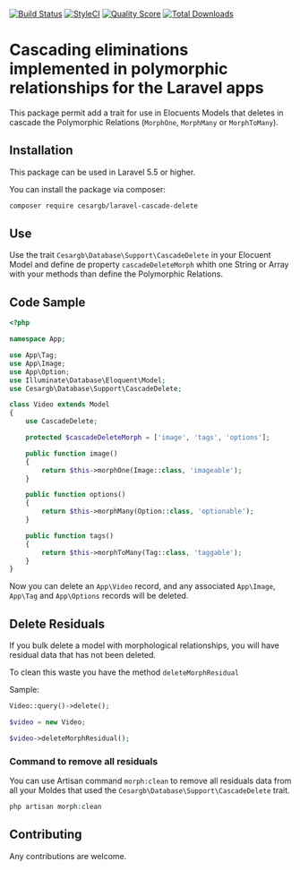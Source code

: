 [![Build Status](https://travis-ci.org/cesargb/laravel-cascade-delete.svg?branch=master)](https://travis-ci.org/cesargb/laravel-cascade-delete)
[![StyleCI](https://github.styleci.io/repos/144183283/shield?branch=master)](https://github.styleci.io/repos/144183283)
[![Quality Score](https://img.shields.io/scrutinizer/g/cesargb/laravel-cascade-delete.svg?style=flat-square)](https://scrutinizer-ci.com/g/cesargb/laravel-cascade-delete)
[![Total Downloads](https://img.shields.io/packagist/dt/cesargb/laravel-cascade-delete.svg?style=flat-square)](https://packagist.org/packages/cesargb/laravel-cascade-delete)

# Cascading eliminations implemented in polymorphic relationships for the Laravel apps

This package permit add a trait for use in Elocuents Models that deletes in
cascade the Polymorphic Relations (`MorphOne`, `MorphMany` or `MorphToMany`).

## Installation

This package can be used in Laravel 5.5 or higher.

You can install the package via composer:

```bash
composer require cesargb/laravel-cascade-delete
```

## Use

Use the trait `Cesargb\Database\Support\CascadeDelete` in your Elocuent Model and define de property `cascadeDeleteMorph` whith one String or Array with your methods than define the Polymorphic Relations.

## Code Sample

```php
<?php

namespace App;

use App\Tag;
use App\Image;
use App\Option;
use Illuminate\Database\Eloquent\Model;
use Cesargb\Database\Support\CascadeDelete;

class Video extends Model
{
    use CascadeDelete;

    protected $cascadeDeleteMorph = ['image', 'tags', 'options'];

    public function image()
    {
        return $this->morphOne(Image::class, 'imageable');
    }

    public function options()
    {
        return $this->morphMany(Option::class, 'optionable');
    }

    public function tags()
    {
        return $this->morphToMany(Tag::class, 'taggable');
    }
}
```

Now you can delete an `App\Video` record, and any associated `App\Image`, `App\Tag` and
`App\Options` records will be deleted.

## Delete Residuals

If you bulk delete a model with morphological relationships, you will have
residual data that has not been deleted.

To clean this waste you have the method `deleteMorphResidual`

Sample:

```php
Video::query()->delete();

$video = new Video;

$video->deleteMorphResidual();
```
### Command to remove all residuals

You can use Artisan command `morph:clean` to remove all residuals data from all
your Moldes that used the `Cesargb\Database\Support\CascadeDelete` trait.

```php
php artisan morph:clean
```

## Contributing

Any contributions are welcome.
